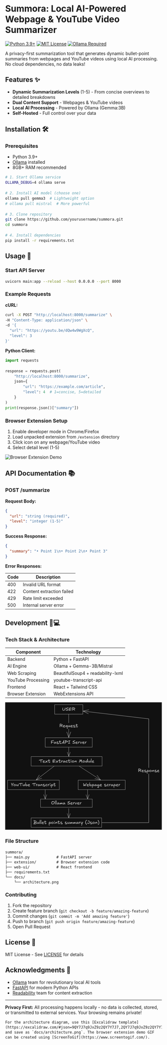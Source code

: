 # Summora: Local AI-Powered Webpage & YouTube Video Summarizer

[![Python 3.9+](https://img.shields.io/badge/Python-3.9%2B-blue)](https://python.org)
[![MIT License](https://img.shields.io/badge/License-MIT-yellow)](LICENSE)
[![Ollama Required](https://img.shields.io/badge/Powered_by-Ollama-FF6C37)](https://ollama.ai)

A privacy-first summarization tool that generates dynamic bullet-point summaries from webpages and YouTube videos using local AI processing. No cloud dependencies, no data leaks!

## Features ✨

- **Dynamic Summarization Levels** (1-5) - From concise overviews to detailed breakdowns
- **Dual Content Support** - Webpages & YouTube videos
- **Local AI Processing** - Powered by Ollama (Gemma:3B)
- **Self-Hosted** - Full control over your data

## Installation 🛠️

### Prerequisites

- Python 3.9+
- [Ollama](https://ollama.ai) installed
- 8GB+ RAM recommended

```bash
# 1. Start Ollama service
OLLAMA_DEBUG=4 ollama serve

# 2. Install AI model (choose one)
ollama pull gemma3  # Lightweight option
# ollama pull mistral  # More powerful

# 3. Clone repository
git clone https://github.com/yourusername/summora.git
cd summora

# 4. Install dependencies
pip install -r requirements.txt
```

## Usage 🚀

### Start API Server

```bash
uvicorn main:app --reload --host 0.0.0.0 --port 8000
```

### Example Requests

**cURL:**

```bash
curl -X POST "http://localhost:8000/summarize" \
-H "Content-Type: application/json" \
-d '{
  "url": "https://youtu.be/dQw4w9WgXcQ",
  "level": 3
}'
```

**Python Client:**

```python
import requests

response = requests.post(
    "http://localhost:8000/summarize",
    json={
        "url": "https://example.com/article",
        "level": 4  # 1=concise, 5=detailed
    }
)
print(response.json()["summary"])
```

### Browser Extension Setup

1. Enable developer mode in Chrome/Firefox
2. Load unpacked extension from `/extension` directory
3. Click icon on any webpage/YouTube video
4. Select detail level (1-5)

![Browser Extension Demo](docs/extension-demo.gif)

## API Documentation 📚

### POST /summarize

**Request Body:**

```json
{
  "url": "string (required)",
  "level": "integer (1-5)"
}
```

**Success Response:**

```json
{
  "summary": "• Point 1\n• Point 2\n• Point 3"
}
```

**Error Responses:**

| Code | Description                  |
|------|------------------------------|
| 400  | Invalid URL format           |
| 422  | Content extraction failed    |
| 429  | Rate limit exceeded          |
| 500  | Internal server error        |

## Development 👨💻

### Tech Stack & Architecture

| Component          | Technology                  |
|--------------------|-----------------------------|
| Backend            | Python + FastAPI            |
| AI Engine          | Ollama + Gemma-3B/Mistral   |
| Web Scraping       | BeautifulSoup4 + readability-lxml |
| YouTube Processing | youtube-transcript-api      |
| Frontend           | React + Tailwind CSS        |
| Browser Extension  | WebExtensions API           |

![Architecture Diagram](docs/architecture.png)

### File Structure

```text
summora/
├── main.py            # FastAPI server
├── extension/         # Browser extension code
├── web-ui/            # React frontend
├── requirements.txt
└── docs/
    └── architecture.png
```

### Contributing

1. Fork the repository
2. Create feature branch (`git checkout -b feature/amazing-feature`)
3. Commit changes (`git commit -m 'Add amazing feature'`)
4. Push to branch (`git push origin feature/amazing-feature`)
5. Open Pull Request

## License 📄

MIT License - See [LICENSE](LICENSE) for details

## Acknowledgments 🙏

- [Ollama](https://ollama.ai) team for revolutionary local AI tools
- [FastAPI](https://fastapi.tiangolo.com) for modern Python APIs
- [Readability](https://github.com/mozilla/readability) team for content extraction

---

**Privacy First:** All processing happens locally - no data is collected, stored, or transmitted to external services. Your browsing remains private!

```text
For the architecture diagram, use this [Excalidraw template](https://excalidraw.com/#json=9QY7J7q9JxZ9z2QY7Y7J7,2QY7J7q9JxZ9z2QY7Y7J7) and save as `docs/architecture.png`. The browser extension demo GIF can be created using [ScreenToGif](https://www.screentogif.com/).
```
